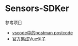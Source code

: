 # Sensors-SDKer

参考项目

- [vscode中的postman postcode](https://github.com/rohinivsenthil/postcode)
- [官方集成Vue例子](https://github.com/microsoft/vscode-webview-ui-toolkit-samples/tree/main/frameworks/hello-world-vue)

